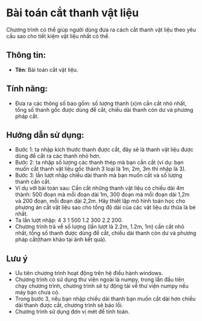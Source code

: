 # Bài toán cắt thanh vật liệu
Chương trình có thể giúp người dùng đưa ra cách cắt thanh vật liệu theo yêu cầu sao cho tiết kiệm vật liệu nhất có thể. 
## Thông tin:
- **Tên**: Bài toán cắt vật liệu.
## Tính năng: 
- Đưa ra các thông số bao gồm: số lượng thanh (x)m cần cắt nhỏ nhất, tổng số thanh gốc được dùng để cắt, chiều dài thanh còn dư và phương pháp cắt.
## Hướng dẫn sử dụng:
- Bước 1: ta nhập kích thước thanh được cắt, đây sẽ là thanh vật liệu được dùng để cắt ra các thanh nhỏ hơn.
- Bước 2: ta nhập số lượng các thanh thép mà bạn cần cắt (ví dụ: bạn muốn cắt thanh vật liệu gốc thành 3 loại là 1m, 2m, 3m thì nhập là 3).
- Bước 3: lần lượt nhập chiều dài thanh mà bạn muốn cắt và số lượng thanh cần cắt.
- Ví dụ với bài toán sau: Cần cắt những thanh vật liệu có chiều dài 4m thành: 500 đoạn mà mỗi đoạn dài 1m, 300 đoạn mà mỗi đoạn dài 1,2m và 200 đoạn, mỗi đoạn dài 2,2m. Hãy thiết lập mô hình toán học cho phương án cắt vật liệu sao cho tổng độ dài của các vật liệu dư thừa là bé nhất.
- Ta lần lượt nhập: 4 3 1 500 1.2 300 2.2 200.
- Chương trình trả về số lượng (lần lượt là 2.2m, 1.2m, 1m) cần cắt nhỏ nhất, tổng số thanh được dùng để cắt, chiều dài thanh còn dư và phương pháp cắt(tham khảo tại ảnh kết quả).
## Lưu ý
- Ưu tiên chương trình hoạt động trên hệ điều hành windows.
- Chương trình có sử dụng thư viện ngoài là numpy, trong lần đầu tiên chạy chương trình, chương trình sẽ tự động tải về thư viện numpy nếu máy bạn chưa có.
- Trong bước 3, nếu bạn nhập chiều dài thanh bạn muốn cắt dài hơn chiều dài thanh được cắt, chương trình sẽ báo lỗi.
- Chương trình sử dụng đơn vị mét để tính toán.

